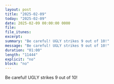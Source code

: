 ```yaml
---
layout: post
title: "2025-02-09"
today: "2025-02-09"
date: 2025-02-09 00:00:00 0000
file:
file_itunes:
excerpt:
summary: "Be careful! UGLY strikes 9 out of 10!"
message: "Be careful! UGLY strikes 9 out of 10!"
duration: "01:00"
length: "11444"
explicit: "no"
block: "no"
---
```

Be careful! UGLY strikes 9 out of 10!

